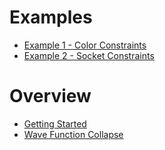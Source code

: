 # Examples
* [Example 1 - Color Constraints](./Example-01----Color-Constraints)
* [Example 2 - Socket Constraints](./Example-02---Socket-Constraints)

# Overview
* [Getting Started](./Getting-Started)
* [Wave Function Collapse](./Wave-Function-Collapse)